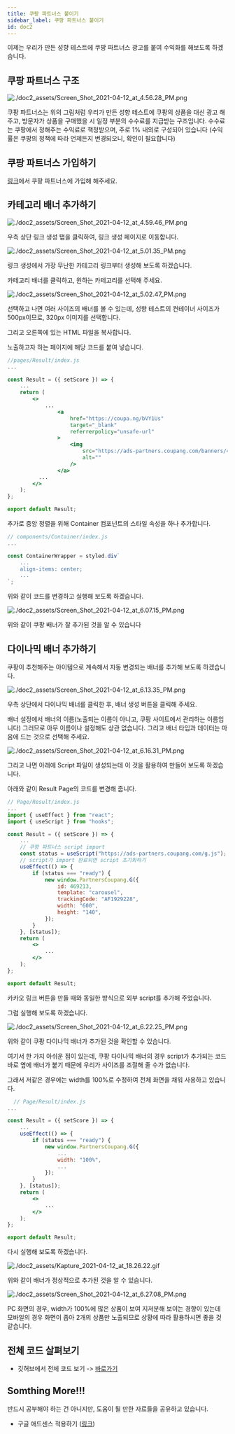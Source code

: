 ```yaml
---
title: 쿠팡 파트너스 붙이기
sidebar_label: 쿠팡 파트너스 붙이기
id: doc2
---
```


이제는 우리가 만든 성향 테스트에 쿠팡 파트너스 광고를 붙여 수익화를 해보도록 하겠습니다.

## 쿠팡 파트너스 구조

![./doc2_assets/Screen_Shot_2021-04-12_at_4.56.28_PM.png](./doc2_assets/Screen_Shot_2021-04-12_at_4.56.28_PM.png)

쿠팡 파트너스는 위의 그림처럼 우리가 만든 성향 테스트에 쿠팡의 상품을 대신 광고 해주고, 방문자가 상품을 구매했을 시 일정 부분의 수수료를 지급받는 구조입니다. 수수료는 쿠팡에서 정해주는 수익료로 책정받으며, 주로 1% 내외로 구성되어 있습니다 (수익률은 쿠팡의 정책에 따라 언제든지 변경되오니, 확인이 필요합니다)

## 쿠팡 파트너스 가입하기

[링크](https://partners.coupang.com/)에서 쿠팡 파트너스에 가입해 해주세요.

## 카테고리 배너 추가하기

![./doc2_assets/Screen_Shot_2021-04-12_at_4.59.46_PM.png](./doc2_assets/Screen_Shot_2021-04-12_at_4.59.46_PM.png)

우측 상단 링크 생성 탭을 클릭하여, 링크 생성 페이지로 이동합니다.

![./doc2_assets/Screen_Shot_2021-04-12_at_5.01.35_PM.png](./doc2_assets/Screen_Shot_2021-04-12_at_5.01.35_PM.png)

링크 생성에서 가장 무난한 카테고리 링크부터 생성해 보도록 하겠습니다.

카테고리 배너를 클릭하고, 원하는 카테고리를 선택해 주세요.

![./doc2_assets/Screen_Shot_2021-04-12_at_5.02.47_PM.png](./doc2_assets/Screen_Shot_2021-04-12_at_5.02.47_PM.png)

선택하고 나면 여러 사이즈의 배너를 볼 수 있는데, 성향 테스트의 컨테이너 사이즈가 500px이므로, 320px 이미지를 선택합니다.

그리고 오른쪽에 있는 HTML 파일을 복사합니다.

노출하고자 하는 페이지에 해당 코드를 붙여 넣습니다.

```jsx
//pages/Result/index.js
...

const Result = ({ setScore }) => {
	...
	return (
		<>
			...
				<a
					href="https://coupa.ng/bVY1Us"
					target="_blank"
					referrerpolicy="unsafe-url"
				>
					<img
						src="https://ads-partners.coupang.com/banners/469155?subId=&traceId=V0-301-969b06e95b87326d-I469155&w=320&h=100"
						alt=""
					/>
				</a>
		  ...
		</>
	);
};

export default Result;
```

추가로 중앙 정렬을 위해 Container 컴포넌트의 스타일 속성을 하나 추가합니다.

```jsx
// components/Container/index.js
...

const ContainerWrapper = styled.div`
	...
	align-items: center;
	...
`;
```

위와 같이 코드를 변경하고 실행해 보도록 하겠습니다.

![./doc2_assets/Screen_Shot_2021-04-12_at_6.07.15_PM.png](./doc2_assets/Screen_Shot_2021-04-12_at_6.07.15_PM.png)

위와 같이 쿠팡 배너가 잘 추가된 것을 알 수 있습니다

## 다이나믹 배너 추가하기

쿠팡이 추천해주는 아이템으로 계속해서 자동 변경되는 배너를 추가해 보도록 하겠습니다.

![./doc2_assets/Screen_Shot_2021-04-12_at_6.13.35_PM.png](./doc2_assets/Screen_Shot_2021-04-12_at_6.13.35_PM.png)

우측 상단에서 다이나믹 배너를 클릭한 후, 배너 생성 버튼을 클릭해 주세요.

배너 설정에서 배너의 이름(노출되는 이름이 아니고, 쿠팡 사이트에서 관리하는 이름입니다) 그러므로 아무 이름이나 설정해도 상관 없습니다. 그리고 배너 타입과 데이터는 마음에 드는 것으로 선택해 주세요.

![./doc2_assets/Screen_Shot_2021-04-12_at_6.16.31_PM.png](./doc2_assets/Screen_Shot_2021-04-12_at_6.16.31_PM.png)

그리고 나면 아래에 Script 파일이 생성되는데 이 것을 활용하여 만들어 보도록 하겠습니다.

아래와 같이 Result Page의 코드를 변경해 줍니다.

```jsx
// Page/Result/index.js
...
import { useEffect } from "react";
import { useScript } from "hooks";

const Result = ({ setScore }) => {
	...
	// 쿠팡 파트너스 script import
	const status = useScript("https://ads-partners.coupang.com/g.js");
	// script가 import 완료되면 script 초기화하기
	useEffect(() => {
		if (status === "ready") {
			new window.PartnersCoupang.G({
				id: 469213,
				template: "carousel",
				trackingCode: "AF1929228",
				width: "600",
				height: "140",
			});
		}
	}, [status]);
	return (
		<>
			...
		</>
	);
};

export default Result;
```

카카오 링크 버튼을 만들 때와 동일한 방식으로 외부 script를 추가해 주었습니다.

그럼 실행해 보도록 하겠습니다.

![./doc2_assets/Screen_Shot_2021-04-12_at_6.22.25_PM.png](./doc2_assets/Screen_Shot_2021-04-12_at_6.22.25_PM.png)

위와 같이 쿠팡 다이나믹 배너가 추가된 것을 확인할 수 있습니다.

여기서 한 가지 아쉬운 점이 있는데, 쿠팡 다이나믹 배너의 경우 script가 추가되는 코드 바로 옆에 배너가 붙기 때문에 우리가 사이즈를 조절해 줄 수가 없습니다.

그래서 저같은 경우에는 width를 100%로 수정하여 전체 화면을 채워 사용하고 있습니다.

```jsx
  // Page/Result/index.js
...

const Result = ({ setScore }) => {
	...
	useEffect(() => {
		if (status === "ready") {
			new window.PartnersCoupang.G({
				...
				width: "100%",
				...
			});
		}
	}, [status]);
	return (
		<>
			...
		</>
	);
};

export default Result;
```

다시 실행해 보도록 하겠습니다.

![./doc2_assets/Kapture_2021-04-12_at_18.26.22.gif](./doc2_assets/Kapture_2021-04-12_at_18.26.22.gif)

위와 같이 배너가 정상적으로 추가된 것을 알 수 있습니다.

![./doc2_assets/Screen_Shot_2021-04-12_at_6.27.08_PM.png](./doc2_assets/Screen_Shot_2021-04-12_at_6.27.08_PM.png)

PC 화면의 경우, width가 100%에 많은 상품이 보여 지저분해 보이는 경향이 있는데 모바일의 경우 화면이 좁아 2개의 상품만 노출되므로 상황에 따라 활용하시면 좋을 것 같습니다.

## 전체 코드 살펴보기

- 깃허브에서 전체 코드 보기 -> [바로가기](https://github.com/CodePotStudio/starter-quiz-app/tree/week08-01)

## Somthing More!!!

반드시 공부해야 하는 건 아니지만, 도움이 될 만한 자료들을 공유하고 있습니다.

- 구글 애드센스 적용하기 ([링크](https://theorydb.github.io/envops/2020/04/20/envops-blog-how-to-register-google-adsense/))
